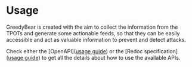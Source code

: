 # Usage
GreedyBear is created with the aim to collect the information from the TPOTs and generate some actionable feeds, so that they can be easily accessible and act as valuable information to prevent and detect attacks.

Check either the [OpenAPI]([usage guide](https://greedybear.readthedocs.io/en/latest/OpenAPI.html)) or the [Redoc specification]([usage guide](https://greedybear.readthedocs.io/en/latest/Redoc.html)) to get all the details about how to use the available APIs.
